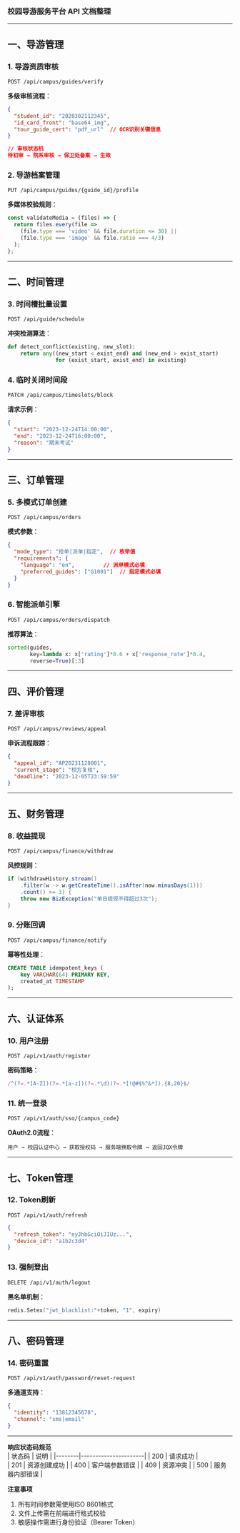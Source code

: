 ### 校园导游服务平台 API 文档整理

---

## 一、导游管理

### 1. 导游资质审核
```http
POST /api/campus/guides/verify
```
**多级审核流程**：
```json
{
  "student_id": "2020302112345",
  "id_card_front": "base64_img",
  "tour_guide_cert": "pdf_url"  // OCR识别关键信息
}

// 审核状态机
待初审 → 院系审核 → 保卫处备案 → 生效
```

### 2. 导游档案管理
```http
PUT /api/campus/guides/{guide_id}/profile
```
**多媒体校验规则**：
```javascript
const validateMedia = (files) => {
  return files.every(file => 
    (file.type === 'video' && file.duration <= 30) || 
    (file.type === 'image' && file.ratio === 4/3)
  );
};
```

---

## 二、时间管理

### 3. 时间槽批量设置
```http
POST /api/guide/schedule
```
**冲突检测算法**：
```python
def detect_conflict(existing, new_slot):
    return any((new_start < exist_end) and (new_end > exist_start) 
               for (exist_start, exist_end) in existing)
```

### 4. 临时关闭时间段
```http
PATCH /api/campus/timeslots/block
```
**请求示例**：
```json
{
  "start": "2023-12-24T14:00:00",
  "end": "2023-12-24T16:00:00",
  "reason": "期末考试"
}
```

---

## 三、订单管理

### 5. 多模式订单创建
```http
POST /api/campus/orders
```
**模式参数**：
```json
{
  "mode_type": "抢单|派单|指定",  // 枚举值
  "requirements": {
    "language": "en",         // 派单模式必填
    "preferred_guides": ["G1001"]  // 指定模式必填
  }
}
```

### 6. 智能派单引擎
```http
POST /api/campus/orders/dispatch
```
**推荐算法**：
```python
sorted(guides, 
       key=lambda x: x['rating']*0.6 + x['response_rate']*0.4, 
       reverse=True)[:3]
```

---

## 四、评价管理

### 7. 差评审核
```http
POST /api/campus/reviews/appeal
```
**申诉流程跟踪**：
```json
{
  "appeal_id": "AP20231128001",
  "current_stage": "校方复核",
  "deadline": "2023-12-05T23:59:59"
}
```

---

## 五、财务管理

### 8. 收益提现
```http
POST /api/campus/finance/withdraw
```
**风控规则**：
```java
if (withdrawHistory.stream()
    .filter(w -> w.getCreateTime().isAfter(now.minusDays(1)))
    .count() >= 3) {
    throw new BizException("单日提现不得超过3次");
}
```

### 9. 分账回调
```http
POST /api/campus/finance/notify
```
**幂等性处理**：
```sql
CREATE TABLE idempotent_keys (
    key VARCHAR(64) PRIMARY KEY,
    created_at TIMESTAMP
);
```

---

## 六、认证体系

### 10. 用户注册
```http
POST /api/v1/auth/register
```
**密码策略**：
```javascript
/^(?=.*[A-Z])(?=.*[a-z])(?=.*\d)(?=.*[!@#$%^&*]).{8,20}$/
```

### 11. 统一登录
```http
POST /api/v1/auth/sso/{campus_code}
```
**OAuth2.0流程**：
```
用户 → 校园认证中心 → 获取授权码 → 服务端换取令牌 → 返回JQX令牌
```

---

## 七、Token管理

### 12. Token刷新
```http
POST /api/v1/auth/refresh
```
```json
{
  "refresh_token": "eyJhbGciOiJIUz...",
  "device_id": "a1b2c3d4" 
}
```

### 13. 强制登出
```http
DELETE /api/v1/auth/logout
```
**黑名单机制**：
```go
redis.Setex("jwt_blacklist:"+token, "1", expiry)
```

---

## 八、密码管理

### 14. 密码重置
```http
POST /api/v1/auth/password/reset-request
```
**多通道支持**：
```json
{
  "identity": "13812345678",
  "channel": "sms|email"
}
```

---

**响应状态码规范**  
| 状态码 | 说明                  |
|--------|----------------------|
| 200    | 请求成功             |  
| 201    | 资源创建成功         |
| 400    | 客户端参数错误       |
| 409    | 资源冲突             |
| 500    | 服务器内部错误       |

**注意事项**  
1. 所有时间参数需使用ISO 8601格式  
2. 文件上传需在前端进行格式校验  
3. 敏感操作需进行身份验证（Bearer Token）
